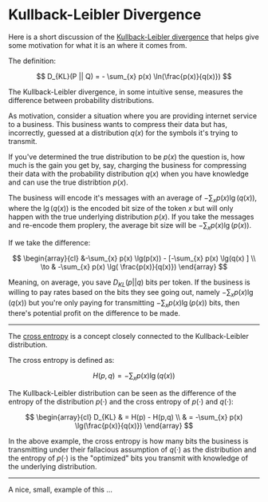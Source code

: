 Kullback-Leibler Divergence
===

Here is a short discussion of the [Kullback-Leibler divergence](https://en.wikipedia.org/wiki/Kullback%E2%80%93Leibler_divergence) that
helps give some motivation for what it is an where it comes from.

The definition:

$$
D_{KL}(P || Q) = - \sum_{x} p(x) \ln(\frac{p(x)}{q(x)})
$$

The Kullback-Leibler divergence, in some intuitive sense, measures the difference
between probability distributions.

As motivation, consider a situation where you are providing internet service to
a business.
This business wants to compress their data but has, incorrectly, guessed at
a distribution $q(x)$ for the symbols it's trying to transmit.

If you've determined the true distribution to be $p(x)$ the question is, how much
is the gain you get by, say, charging the business for compressing their data with
the probability distribution $q(x)$ when you have knowledge and can use the true
distribtion $p(x)$.

The business will encode it's messages with an average of $-\sum_{x} p(x) \lg(q(x))$,
where the $\lg(q(x))$ is the encoded bit size of the token $x$ but will only
happen with the true underlying distribution $p(x)$.
If you take the messages and re-encode them proplery, the average bit size will
be $-\sum_{x} p(x) \lg(p(x))$.

If we take the difference:

$$
\begin{array}{cl}
 &-\sum_{x} p(x) \lg(p(x)) - [-\sum_{x} p(x) \lg(q(x) ] \\
 \to & -\sum_{x} p(x) \lg( \frac{p(x)}{q(x)})
\end{array}
$$

Meaning, on average, you save $D_{KL}(p || q)$ bits per token.
If the business is willing to pay rates based on the bits they see going out, namely
$-\sum_{x} p(x) \lg(q(x))$ but you're only paying for transmitting
$-\sum_{x} p(x) \lg(p(x))$ bits, then there's potential profit on the difference
to be made.

---

The [cross entropy](https://en.wikipedia.org/wiki/Cross-entropy) is
a concept closely connected to the Kullback-Leibler distribution.

The cross entropy is defined as:

$$
H(p,q) = -\sum_{x} p(x) \lg(q(x))
$$

The Kullback-Leibler distribution can be seen as the difference of the entropy
of the distribution $p(\cdot)$ and the cross entropy of $p(\cdot)$ and $q(\cdot)$:

$$
\begin{array}{cl}
D_{KL} & = H(p) - H(p,q) \\
 & = -\sum_{x} p(x) \lg(\frac{p(x)}{q(x)})
\end{array}
$$

In the above example, the cross entropy is how many bits the business is transmitting
under their fallacious assumption of $q(\cdot)$ as the distribution and the entropy
of $p(\cdot)$ is the "optimized" bits you transmit with knowledge of the underlying
distribution.

---

A nice, small, example of this ...

